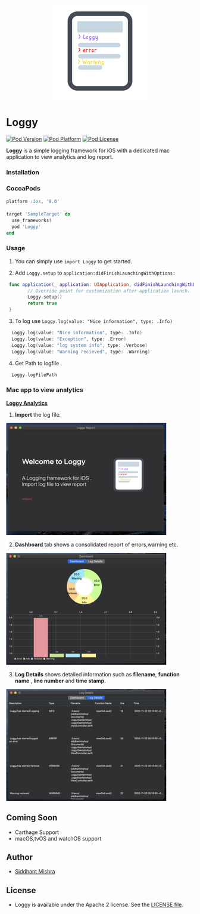 <p align="center" >
  <img src="https://github.com/siddhantmishra1305/Loggy/blob/master/icon-256x256.png" title="Loggy logo" float=left>
</p>

# Loggy
[![Pod Version](https://img.shields.io/badge/version-1.0.0-blue)](http://cocoadocs.org/docsets/CocoaLumberjack/)
[![Pod Platform](https://img.shields.io/badge/platform-ios-brightgreen)]()
[![Pod License](https://img.shields.io/hexpm/l/plug)](https://opensource.org/licenses/Apache-2.0)

**Loggy** is a simple logging framework for iOS with a dedicated mac application to view analytics and log report.

### Installation

### CocoaPods 

```ruby
platform :ios, '9.0'

target 'SampleTarget' do
  use_frameworks!
  pod 'Loggy'
end
```

### Usage

1. You can simply use `import Loggy` to get started.

2. Add `Loggy.setup` to `application:didFinishLaunchingWithOptions:` 

```swift
 func application(_ application: UIApplication, didFinishLaunchingWithOptions launchOptions: [UIApplication.LaunchOptionsKey: Any]?) -> Bool {
        // Override point for customization after application launch.
        Loggy.setup()
        return true
 }
```

3. To log use `Loggy.log(value: "Nice information", type: .Info)`

```swift
  Loggy.log(value: "Nice information", type: .Info)
  Loggy.log(value: "Exception", type: .Error)
  Loggy.log(value: "log system info", type: .Verbose)
  Loggy.log(value: "Warning recieved", type: .Warning)
```
4. Get Path to logfile
```swift
  Loggy.logFilePath
```

### Mac app to view analytics

[**Loggy Analytics**](https://github.com/siddhantmishra1305/LoggyAnalytics)


1. **Import** the log file.
<p align="left" >
  <img width="430" height="300" src="https://github.com/siddhantmishra1305/Loggy/blob/master/Import.png" title="Import log file" float=left>
</p>

2. **Dashboard** tab shows a consolidated report of errors,warning etc.
 <p align="left" >
  <img width="430" height="300" src="https://github.com/siddhantmishra1305/Loggy/blob/master/Dashboard.png" title="Dashboard" float=left>
</p>

3. **Log Details** shows detailed information such as **filename**, **function name** , **line number** and **time stamp**.
<p align="left" >
  <img width="430" height="300" src="https://github.com/siddhantmishra1305/Loggy/blob/master/LogDetails.png" title="Log Report" float=left>
</p>

## Coming Soon
- Carthage Support
- macOS,tvOS and watchOS support

## Author
- [Siddhant Mishra](https://www.linkedin.com/in/siddhant-mishra-722834105)

## License
- Loggy is available under the Apache 2 license. See the [LICENSE file](https://github.com/siddhantmishra1305/Loggy/blob/master/LICENSE).



